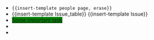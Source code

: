 - `{{insert-template people page, erase}}`
- {{insert-template Issue_table}} {{insert-template Issue}}
- <ins style="background-color: green">Some important task</ins>
-
-